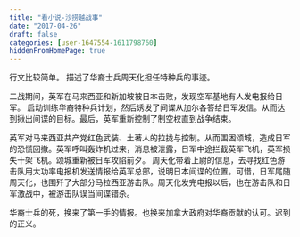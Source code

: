 ```yaml
---
title: "看小说-沙捞越战事"
date: "2017-04-26"
draft: false
categories: [user-1647554-1611798760]
hiddenFromHomePage: true
---
```

行文比较简单。 描述了华裔士兵周天化担任特种兵的事迹。

二战期间，英军在马来西亚和新加坡被日本击败，发现空军基地有人发电报给日军。 启动训练华裔特种兵计划，然后诱发了间谍从加尔各答给日军发信。从而达到揪出间谍的目标。最后，英军重新控制了制空权直到战争结束。

英军对马来西亚共产党红色武装、土著人的拉拢与控制。从而围困颂城，造成日军的恐慌回撤。英军呼叫轰炸机过来，消息被泄露，日军中途拦截英军飞机，英军损失十架飞机。颂城重新被日军攻陷前夕。 周天化带着上尉的信息，去寻找红色游击队用大功率电报机发送情报给英军总部，说明日本间谍的位置。可惜，日军尾随周天化，也围歼了大部分马拉西亚游击队。周天化发完电报以后，也在游击队和日军激战中，被游击队误当间谍错杀。

华裔士兵的死，换来了第一手的情报。也换来加拿大政府对华裔贡献的认可。迟到的正义。
